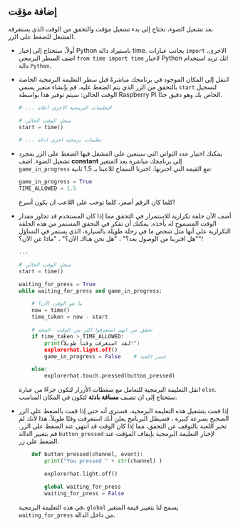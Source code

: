 ## إضافة مؤقِت

بعد تشغيل الضوء، تحتاج إلى بدء تشغيل مؤقت والتحقق من الوقت الذي يستغرقه المشغل للضغط على الزر.

- أولاً، ستحتاج إلى إخبار Python باستيراد دالة time. بجانب عبارات `import` الاخرى، اضف السطر البرمجي `from time import time` لاخبار Python انك تريد استخدام دالة `Python`.

- انتقل إلى المكان الموجود في برنامجك مباشرةً قبل سطر التعليمة البرمجية الخاصة بالتحقق من الزر الذي يتم الضغط عليه. قم بإنشاء متغير يسمى `start` لتسجيل الوقت الحالي: سيتم توفير هذا بواسطة Raspberry Pi الخاص بك وهو دقيق جدًا.
    
    ```python
    # ... التعليمات البرمجية الاخرى أعلاه
    
    # سجل الوقت الحالي
    start = time()
    
    # ... تعليمات برمجية اخرى ادناه
    
    ```

- يمكنك اختيار عدد الثواني التي سيتعين على المشغل فيها الضغط على الزر بمجرد تشغيل الضوء. اضف **constant** إلى برنامجك مباشرة بعد المتغير `game_in_progress` مع القيمة التي اخترتها. اخترنا السماح للاعبنا بـ 1.5 ثانية:
    
    ```python
    game_in_progress = True
    TIME_ALLOWED = 1.5
    
    ```
    
    كلما كان الرقم أصغر، كلما توجب على اللاعب ان يكون أسرع!

- أضف الآن حلقة تكرارية للاستمرار في التحقق مما إذا كان المستخدم قد تجاوز مقدار الوقت المسموح له بأخذه. يمكنك أن تفكر في التحقق المستمر من هذه الحلقة التكرارية على أنها مثل شخص ما في رحلة طويلة بالسيارة، الذي يستمر في التساؤل "هل اقتربنا من الوصول بعد؟" ، "هل نحن هناك الآن؟" ، "ماذا عن الآن؟"!
    
    ```python
    ...
    
    # سجل الوقت الحالي
    start = time()
    
    waiting_for_press = True
    while waiting_for_press and game_in_progress:
    
        # ما هو الوقت الآن؟
        now = time()
        time_taken = now - start
    
        # تحقق من انهم استغرقوا اكثر من الوقت  المحد
        if time_taken > TIME_ALLOWED:
            print(لقد استغرقت وقتاً طويلاً!")
            explorerhat.light.off()
            game_in_progress = False    # خسر اللعبة
    
        else:
            explorerhat.touch.pressed(button_pressed)
    
    
    ```
    
    انقل التعليمة البرمجية للتعامل مع ضغطات الأزرار لتكون جزءًا من عبارة `else`. ستحتاج إلى ان تضيف **مسافة بادئة** لتكون في المكان المناسب.

- إذا قمت بتشغيل هذه التعليمة البرمجية، فسترى أنه حتى إذا قمت بالضغط على الزر الصحيح بسرعة كبيرة ، فسيظل البرنامج يعلن أنك استغرقت وقتًا طويلاً. هذا لأنك لم تخبر اللعبة بالتوقف عن التحقق، مما إذا كان الوقت قد انتهى عند الضغط على الزر. قم بتغيير الدالة `button_pressed` لإخبار التعليمة البرمجية بإيقاف المؤقت عند الضغط على زر.
    
    ```python
        def button_pressed(channel, event):
            print("You pressed " + str(channel) )
    
            explorerhat.light.off()
    
            global waiting_for_press
            waiting_for_press = False
    
    ```
    
    في هذه التعليمة البرمجية، `global` يسمح لنا بتغيير قيمة المتغير `waiting_for_press` من داخل الدالة.
